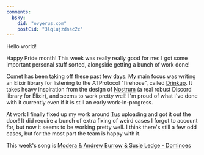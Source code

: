 ```yaml
---
comments:
  bsky:
    did: "ovyerus.com"
    postCid: "3lqlujzdnsc2c"
---
```


Hello world!

Happy Pride month! This week was really really good for me: I got some important
personal stuff sorted, alongside getting a bunch of work done!

[Comet](https://comet.sh) has been taking off these past few days. My main focus
was writing an Elixir library for listening to the ATProtocol "firehose", called
[Drinkup](https://github.com/cometsh/drinkup). It takes heavy inspiration from
the design of [Nostrum](https://github.com/Kraigie/nostrum) (a real robust
Discord library for Elixir), and seems to work pretty well! I'm proud of what
I've done with it currently even if it is still an early work-in-progress.

At work I finally fixed up my work around [Tus](https://tus.io) uploading and
got it out the door! It did require a bunch of extra fixing of weird cases I
forgot to account for, but now it seems to be working pretty well. I think
there's still a few odd cases, but for the most part the team is happy with it.

This week's song is
[Modera & Andrew Burrow & Susie Ledge - Dominoes](https://www.youtube.com/watch?v=7yVMpHOyGn0)
